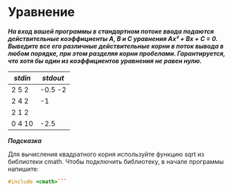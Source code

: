 Уравнение<a name="TOP"></a>
===================

***На вход вашей программы в стандартном потоке ввода подаются действительные коэффициенты A, B и C уравнения Ax² + Bx + C = 0. Выведите все его различные действительные корни в поток вывода в любом порядке, при этом разделяя корни пробелами. Гарантируется, что хотя бы один из коэффициентов уравнения не равен нулю.***

***stdin***   | ***stdout***
------------- | -------------
2 5 2  |	-0.5 -2 
2 4 2 | -1
2 1 2 | 
0 4 10 | -2.5

***Подсказка***

Для вычисления квадратного корня используйте функцию sqrt из библиотеки cmath. Чтобы подключить библиотеку, в начале программы напишите:

```C++
#include <cmath>```
